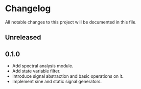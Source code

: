 # Changelog

All notable changes to this project will be documented in this file.

## Unreleased

## 0.1.0

* Add spectral analysis module.
* Add state variable filter.
* Introduce signal abstraction and basic operations on it.
* Implement sine and static signal generators.
